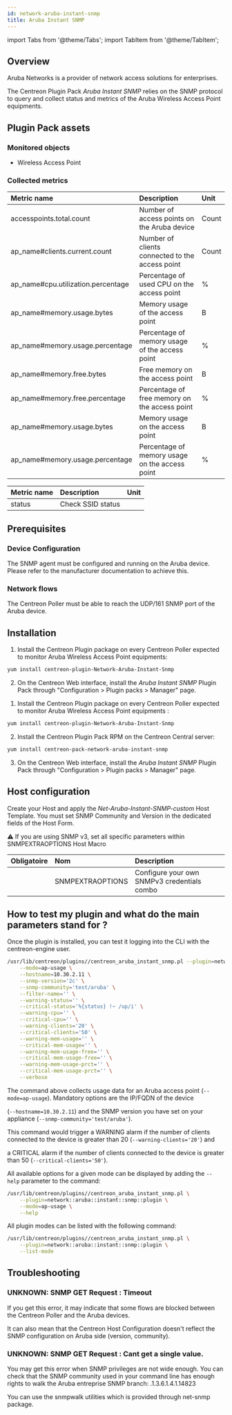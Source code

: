 ```yaml
---
id: network-aruba-instant-snmp
title: Aruba Instant SNMP
---
```

import Tabs from '@theme/Tabs';
import TabItem from '@theme/TabItem';


## Overview

Aruba Networks is a provider of network access solutions for enterprises.

The Centreon Plugin Pack *Aruba Instant SNMP* relies on the SNMP protocol to query and collect status and metrics of the Aruba Wireless Access Point equipments. 


## Plugin Pack assets

### Monitored objects

* Wireless Access Point

### Collected metrics

<Tabs groupId="sync">
<TabItem value="Ap-Usage" label="Ap-Usage">

| Metric name                         | Description                                      | Unit   |
| :---------------------------------- | :----------------------------------------------- | :----- |
| accesspoints.total.count            | Number of access points on the Aruba device      | Count  |
| ap_name#clients.current.count       | Number of clients connected to the access point  | Count  |
| ap_name#cpu.utilization.percentage  | Percentage of used CPU on the access point       |   %    |
| ap_name#memory.usage.bytes          | Memory usage of the access point                 |   B    |
| ap_name#memory.usage.percentage     | Percentage of memory usage of the access point   |   %    |
| ap_name#memory.free.bytes           | Free memory on the access point                  |   B    |
| ap_name#memory.free.percentage      | Percentage of free memory on the access point    |   %    |
| ap_name#memory.usage.bytes          | Memory usage on the access point                 |   B    |
| ap_name#memory.usage.percentage     | Percentage of memory usage on the access point   |   %    |


</TabItem>
<TabItem value="SSID-Status" label="SSID-Status">

| Metric name | Description                                | Unit |
| :---------- | :----------------------------------------- | :--- |
| status      | Check SSID status                          |      |

</TabItem>
</Tabs>

## Prerequisites

### Device Configuration

The SNMP agent must be configured and running on the Aruba device. Please refer to the manufacturer documentation to achieve this.

### Network flows

The Centreon Poller must be able to reach the UDP/161 SNMP port of the Aruba device.

## Installation

<Tabs groupId="sync">
<TabItem value="Online License" label="Online License">

1. Install the Centreon Plugin package on every Centreon Poller expected to monitor Aruba Wireless Access Point equipments:

```bash
yum install centreon-plugin-Network-Aruba-Instant-Snmp
```

2. On the Centreon Web interface, install the *Aruba Instant SNMP* Plugin Pack through "Configuration > Plugin packs > Manager" page.

</TabItem>
<TabItem value="Offline License" label="Offline License">

1. Install the Centreon Plugin package on every Centreon Poller expected to monitor Aruba Wireless Access Point equipments :

```bash
yum install centreon-plugin-Network-Aruba-Instant-Snmp
```

2. Install the Centreon Plugin Pack RPM on the Centreon Central server:

```bash
yum install centreon-pack-network-aruba-instant-snmp
```

3. On the Centreon Web interface, install the *Aruba Instant SNMP* Plugin Pack through "Configuration > Plugin packs > Manager" page.

</TabItem>
</Tabs>

## Host configuration

Create your Host and apply the *Net-Aruba-Instant-SNMP-custom* Host Template. You must set SNMP Community and Version in the dedicated fields of the Host Form. 

  :warning: If you are using SNMP v3, set all specific parameters within SNMPEXTRAOPTIONS Host Macro

| Obligatoire | Nom              | Description                                    |
| :---------- | :--------------- | :--------------------------------------------- |
|             | SNMPEXTRAOPTIONS | Configure your own SNMPv3 credentials combo    |


## How to test my plugin and what do the main parameters stand for ?

Once the plugin is installed, you can test it logging into the CLI with the centreon-engine user.

```bash
/usr/lib/centreon/plugins//centreon_aruba_instant_snmp.pl --plugin=network::aruba::instant::snmp::plugin \
	--mode=ap-usage \
	--hostname=10.30.2.11 \
	--snmp-version='2c' \
	--snmp-community='test/aruba' \
	--filter-name='' \
	--warning-status='' \
	--critical-status='%{status} !~ /up/i' \
	--warning-cpu='' \
	--critical-cpu='' \
	--warning-clients='20' \
	--critical-clients='50' \
	--warning-mem-usage='' \
	--critical-mem-usage='' \
	--warning-mem-usage-free='' \
	--critical-mem-usage-free='' \
	--warning-mem-usage-prct='' \
	--critical-mem-usage-prct='' \
	--verbose

```

The command above collects usage data for an Aruba access point (``` --mode=ap-usage ```). Mandatory options are the IP/FQDN of the device 

(``` --hostname=10.30.2.11 ```) and the SNMP version you have set on your appliance (``` --snmp-community='test/aruba' ```).


This command would trigger a WARNING alarm if the number of clients connected to the device is greater than 20 (``` --warning-clients='20' ```) and 

a CRITICAL alarm if the number of clients connected to the device is greater than 50 (``` --critical-clients='50' ```).

All available options for a given mode can be displayed by adding the ``` --help ``` parameter to the command:

```bash
/usr/lib/centreon/plugins//centreon_aruba_instant_snmp.pl \
	--plugin=network::aruba::instant::snmp::plugin \
	--mode=ap-usage \
	--help
```

All plugin modes can be listed with the following command:

```bash
/usr/lib/centreon/plugins//centreon_aruba_instant_snmp.pl \
	--plugin=network::aruba::instant::snmp::plugin \
	--list-mode
```

## Troubleshooting

### UNKNOWN: SNMP GET Request : Timeout

If you get this error, it may indicate that some flows are blocked between the Centreon Poller and the Aruba devices. 

It can also mean that the Centreon Host Configuration doesn't reflect the SNMP configuration on Aruba side (version, community). 

### UNKNOWN: SNMP GET Request : Cant get a single value.

You may get this error when SNMP privileges are not wide enough. You can check that the SNMP community used in your command line has enough rights to walk the Aruba entreprise SNMP branch: .1.3.6.1.4.1.14823 

You can use the snmpwalk utilities which is provided through net-snmp package. 

